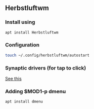 ## Herbstluftwm

### Install using

```bash
apt install Herbstluftwm
```

### Configuration

```bash
touch ~/.config/herbstluftwm/autostart
```

### Synaptic drivers (for tap to click)

[See this](https://unix.stackexchange.com/questions/337008/activate-tap-to-click-on-touchpad)

### Adding $MOD1-p dmenu

```bash
apt install dmenu
```
